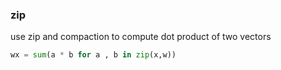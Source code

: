 ### zip
use zip and compaction to compute dot product of two vectors
```python
wx = sum(a * b for a , b in zip(x,w))
```

###
